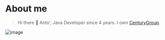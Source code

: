 # About me

> Hi there 👋 Anto', Java Developer since 4 years. I own [CenturyGroup](https://github.com/CenturyGroup).

![image](https://img.shields.io/badge/Java-ED8B00?style=for-the-badge&logo=java&logoColor=white)
